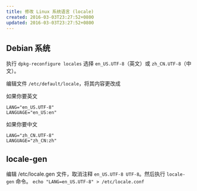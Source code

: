 ```yaml
---
title: 修改 Linux 系统语言 (locale)
created: 2016-03-03T23:27:52+0800
updated: 2016-03-03T23:27:52+0800
---
```



## Debian 系统

执行 `dpkg-reconfigure locales` 选择 `en_US.UTF-8`（英文）或 `zh_CN.UTF-8`（中文）。

编辑文件 `/etc/default/locale`，将其内容更改成

如果你要英文

```
LANG="en_US.UTF-8"
LANGUAGE="en_US:en"
```

如果你要中文

```
LANG="zh_CN.UTF-8"
LANGUAGE="zh_CN:zh"
```

## locale-gen

编辑 /etc/locale.gen 文件，取消注释 `en_US.UTF-8 UTF-8`。然后执行 `locale-gen` 命令。
`echo "LANG=en_US.UTF-8" > /etc/locale.conf`
